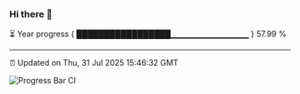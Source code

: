 ### Hi there 👋

⏳ Year progress { █████████████████▁▁▁▁▁▁▁▁▁▁▁▁▁ } 57.99 %

---

⏰ Updated on Thu, 31 Jul 2025 15:46:32 GMT

![Progress Bar CI](https://github.com/IshwaranRudhara/GIT-ACTION/workflows/Progress%20Bar%20CI/badge.svg)
